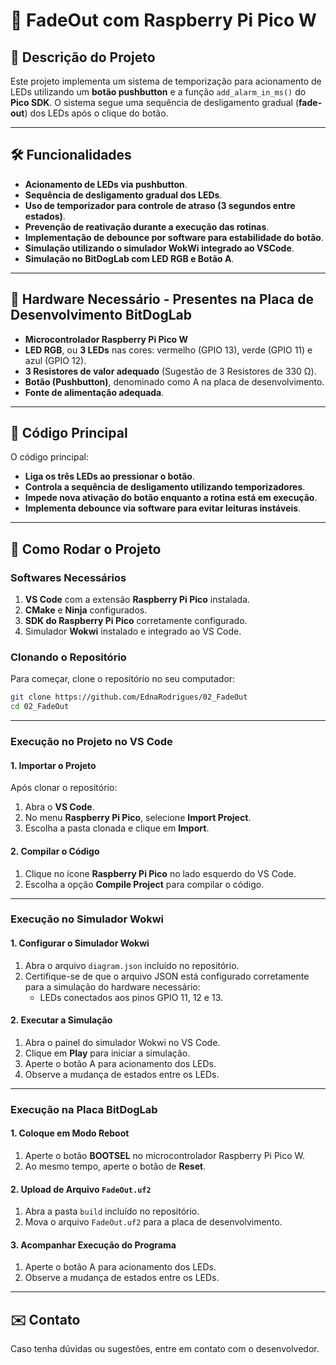 # 🌟 FadeOut com Raspberry Pi Pico W

## 📌 Descrição do Projeto
Este projeto implementa um sistema de temporização para acionamento de LEDs utilizando um **botão pushbutton** e a função `add_alarm_in_ms()` do **Pico SDK**. O sistema segue uma sequência de desligamento gradual (**fade-out**) dos LEDs após o clique do botão.

---

## 🛠️ Funcionalidades
- **Acionamento de LEDs via pushbutton**.
- **Sequência de desligamento gradual dos LEDs**.
- **Uso de temporizador para controle de atraso (3 segundos entre estados)**.
- **Prevenção de reativação durante a execução das rotinas**.
- **Implementação de debounce por software para estabilidade do botão**.
- **Simulação utilizando o simulador WokWi integrado ao VSCode**.
- **Simulação no BitDogLab com LED RGB e Botão A**.

---

## 🔧 Hardware Necessário - Presentes na Placa de Desenvolvimento BitDogLab
- **Microcontrolador Raspberry Pi Pico W**
- **LED RGB**, ou **3 LEDs** nas cores: vermelho (GPIO 13), verde (GPIO 11) e azul (GPIO 12).
- **3 Resistores de valor adequado** (Sugestão de 3 Resistores de 330 Ω).
- **Botão (Pushbutton)**, denominado como A na placa de desenvolvimento.
- **Fonte de alimentação adequada**.

---

## 📝 Código Principal
O código principal:
- **Liga os três LEDs ao pressionar o botão**.
- **Controla a sequência de desligamento utilizando temporizadores**.
- **Impede nova ativação do botão enquanto a rotina está em execução**.
- **Implementa debounce via software para evitar leituras instáveis**.

---

## 📌 Como Rodar o Projeto
### **Softwares Necessários**
1. **VS Code** com a extensão **Raspberry Pi Pico** instalada.
2. **CMake** e **Ninja** configurados.
3. **SDK do Raspberry Pi Pico** corretamente configurado.
4. Simulador **Wokwi** instalado e integrado ao VS Code.

### **Clonando o Repositório**
Para começar, clone o repositório no seu computador:
```bash
git clone https://github.com/EdnaRodrigues/02_FadeOut
cd 02_FadeOut
```

---

### **Execução no Projeto no VS Code**

#### **1. Importar o Projeto**
Após clonar o repositório:
1. Abra o **VS Code**.
2. No menu **Raspberry Pi Pico**, selecione **Import Project**.
3. Escolha a pasta clonada e clique em **Import**.

#### **2. Compilar o Código**
1. Clique no ícone **Raspberry Pi Pico** no lado esquerdo do VS Code.
2. Escolha a opção **Compile Project** para compilar o código.

---

### **Execução no Simulador Wokwi**

#### **1. Configurar o Simulador Wokwi**
1. Abra o arquivo `diagram.json` incluído no repositório.
2. Certifique-se de que o arquivo JSON está configurado corretamente para a simulação do hardware necessário:
   - LEDs conectados aos pinos GPIO 11, 12 e 13.

#### **2. Executar a Simulação**
1. Abra o painel do simulador Wokwi no VS Code.
2. Clique em **Play** para iniciar a simulação.
3. Aperte o botão A para acionamento dos LEDs.
4. Observe a mudança de estados entre os LEDs.

---

### **Execução na Placa BitDogLab**

#### **1. Coloque em Modo Reboot**
1. Aperte o botão **BOOTSEL** no microcontrolador Raspberry Pi Pico W.
2. Ao mesmo tempo, aperte o botão de **Reset**.

#### **2. Upload de Arquivo `FadeOut.uf2`**
1. Abra a pasta `build` incluído no repositório.
2. Mova o arquivo `FadeOut.uf2` para a placa de desenvolvimento.

#### **3. Acompanhar Execução do Programa**
1. Aperte o botão A para acionamento dos LEDs.
2. Observe a mudança de estados entre os LEDs.

---

## ✉️ Contato
Caso tenha dúvidas ou sugestões, entre em contato com o desenvolvedor.
